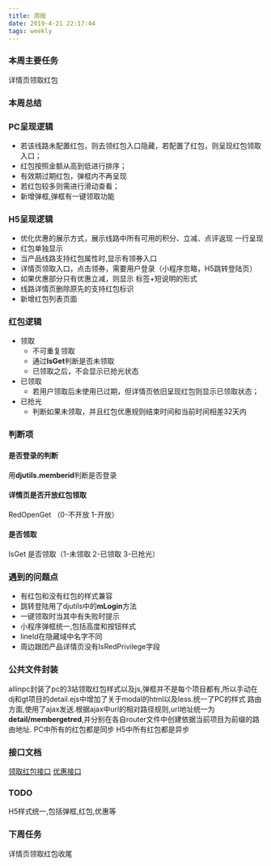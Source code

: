 ```yaml
---
title: 周报
date: 2019-4-21 22:17:44
tags: weekly
---
```


### 本周主要任务

详情页领取红包

### 本周总结

### **PC呈现逻辑**
* 若该线路未配置红包，则去领红包入口隐藏，若配置了红包，则呈现红包领取入口；
* 红包按照金额从高到低进行排序；
* 有效期过期红包，弹框内不再呈现
* 若红包较多则需进行滑动查看；
* 新增弹框,弹框有一键领取功能

### H5呈现逻辑
* 优化优惠的展示方式，展示线路中所有可用的积分、立减、点评返现 一行呈现
* 红包单独显示
* 当产品线路支持红包属性时,显示有领券入口
* 详情页领取入口，点击领券，需要用户登录（小程序忽略，H5跳转登陆页）
* 如果优惠部分只有优惠立减，则显示 标签+短说明的形式
* 线路详情页删除原先的支持红包标识
* 新增红包列表页面


### 红包逻辑
* 领取
  * 不可重复领取
  * 通过**IsGet**判断是否未领取
  * 已领取之后，不会显示已抢光状态
* 已领取
  * 若用户领取后未使用已过期，但详情页依旧呈现红包则显示已领取状态；
* 已抢光
  * 判断如果未领取，并且红包优惠规则结束时间和当前时间相差32天内


### 判断项

#### 是否登录的判断
用**djutils.memberid**判断是否登录

#### 详情页是否开放红包领取
RedOpenGet （0-不开放 1-开放）

#### 是否领取
IsGet 是否领取（1-未领取 2-已领取 3-已抢光）

### 遇到的问题点
* 有红包和没有红包的样式兼容
* 跳转登陆用了djutils中的**mLogin**方法
* 一键领取时当其中有失败时提示
* 小程序弹框统一,包括高度和按钮样式
* lineId在隐藏域中名字不同
* 周边跟团产品详情页没有IsRedPrivilege字段


### 公共文件封装
allinpc封装了pc的3站领取红包样式以及js,弹框并不是每个项目都有,所以手动在dj和gt项目的detail.ejs中增加了关于modal的html以及less.统一了PC的样式
路由方面,使用了ajax发送.根据ajax中url的相对路径规则,url地址统一为**detail/membergetred**,并分别在各自router文件中创建依据当前项目为前缀的路由地址.
PC中所有的红包都是同步
H5中所有红包都是异步

### 接口文档
[领取红包接口]()
[优惠接口]()

### TODO
H5样式统一,包括弹框,红包,优惠等


### 下周任务

详情页领取红包收尾